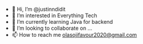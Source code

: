 - 👋 Hi, I’m @justinndidit
- 👀 I’m interested in Everything Tech
- 🌱 I’m currently learning Java for backend
- 💞️ I’m looking to collaborate on ...
- 📫 How to reach me olasojifavour2020@gmail.com

<!---
justinndidit/justinndidit is a ✨ special ✨ repository because its `README.md` (this file) appears on your GitHub profile.
You can click the Preview link to take a look at your changes.
--->
